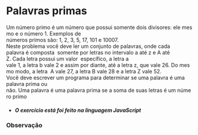 # Palavras primas

Um número primo é um número que possui somente dois divisores: ele mesmo e o número 1. Exemplos de 
números primos são: 1, 2, 3, 5, 17, 101 e 10007.  Neste problema você deve ler um conjunto de palavras, onde cada 
palavra é composta  somente por letras no intervalo a até z e A até Z. Cada letra possui um valor 
específico, a letra a  vale 1, a letra b vale 2 e assim por diante, até a letra z, que vale 26. Do mesmo modo, a letra  A vale 27, a letra B vale 28 e a letra Z vale 52.  Você deve escrever um programa para determinar se uma palavra é uma 
palavra prima ou  não. Uma palavra é uma palavra prima se a soma de suas letras é um número primo


* #### ***O exercício está foi feito na linguagem JavaScript***



### Observação
